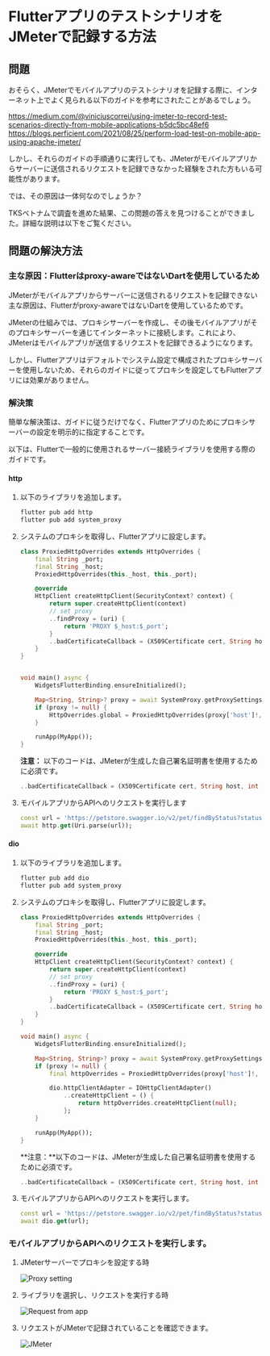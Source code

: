 # FlutterアプリのテストシナリオをJMeterで記録する方法

## 問題

おそらく、JMeterでモバイルアプリのテストシナリオを記録する際に、インターネット上でよく見られる以下のガイドを参考にされたことがあるでしょう。 

https://medium.com/@viniciuscorrei/using-jmeter-to-record-test-scenarios-directly-from-mobile-applications-b5dc5bc48ef6  
https://blogs.perficient.com/2021/08/25/perform-load-test-on-mobile-app-using-apache-jmeter/  

しかし、それらのガイドの手順通りに実行しても、JMeterがモバイルアプリからサーバーに送信されるリクエストを記録できなかった経験をされた方もいる可能性があります。 

では、その原因は一体何なのでしょうか？ 

TKSベトナムで調査を進めた結果、この問題の答えを見つけることができました。詳細な説明は以下をご覧ください。

## 問題の解決方法

### 主な原因：Flutterはproxy-awareではないDartを使用しているため 

JMeterがモバイルアプリからサーバーに送信されるリクエストを記録できない主な原因は、Flutterがproxy-awareではないDartを使用しているためです。 

JMeterの仕組みでは、プロキシサーバーを作成し、その後モバイルアプリがそのプロキシサーバーを通じてインターネットに接続します。これにより、JMeterはモバイルアプリが送信するリクエストを記録できるようになります。 

しかし、Flutterアプリはデフォルトでシステム設定で構成されたプロキシサーバーを使用しないため、それらのガイドに従ってプロキシを設定してもFlutterアプリには効果がありません。 

### 解決策

簡単な解決策は、ガイドに従うだけでなく、Flutterアプリのためにプロキシサーバーの設定を明示的に指定することです。 

以下は、Flutterで一般的に使用されるサーバー接続ライブラリを使用する際のガイドです。 

#### http

1. 以下のライブラリを追加します。 

    ```bash
    flutter pub add http
    flutter pub add system_proxy
    ```

1. システムのプロキシを取得し、Flutterアプリに設定します。 

    ```dart
    class ProxiedHttpOverrides extends HttpOverrides {
        final String _port;
        final String _host;
        ProxiedHttpOverrides(this._host, this._port);

        @override
        HttpClient createHttpClient(SecurityContext? context) {
            return super.createHttpClient(context)
            // set proxy
            ..findProxy = (uri) {
                return 'PROXY $_host:$_port';
            }
            ..badCertificateCallback = (X509Certificate cert, String host, int port) => true;
        }
    }


    void main() async {
        WidgetsFlutterBinding.ensureInitialized();

        Map<String, String>? proxy = await SystemProxy.getProxySettings();
        if (proxy != null) {
            HttpOverrides.global = ProxiedHttpOverrides(proxy['host']!, proxy['port']!);
        }

        runApp(MyApp());
    }
    ```

    **注意：** 以下のコードは、JMeterが生成した自己署名証明書を使用するために必須です。 

    ```dart
    ..badCertificateCallback = (X509Certificate cert, String host, int port) => true;
    ```

1. モバイルアプリからAPIへのリクエストを実行します

    ```dart
    const url = 'https://petstore.swagger.io/v2/pet/findByStatus?status=available';
    await http.get(Uri.parse(url));
    ```

#### dio

1. 以下のライブラリを追加します。 

    ```bash
    flutter pub add dio
    flutter pub add system_proxy
    ```

1. システムのプロキシを取得し、Flutterアプリに設定します。 

    ```dart
    class ProxiedHttpOverrides extends HttpOverrides {
        final String _port;
        final String _host;
        ProxiedHttpOverrides(this._host, this._port);

        @override
        HttpClient createHttpClient(SecurityContext? context) {
            return super.createHttpClient(context)
            // set proxy
            ..findProxy = (uri) {
                return 'PROXY $_host:$_port';
            }
            ..badCertificateCallback = (X509Certificate cert, String host, int port) => true;
        }
    }

    void main() async {
        WidgetsFlutterBinding.ensureInitialized();

        Map<String, String>? proxy = await SystemProxy.getProxySettings();
        if (proxy != null) {
            final httpOverrides = ProxiedHttpOverrides(proxy['host']!, proxy['port']!);

            dio.httpClientAdapter = IOHttpClientAdapter()
                ..createHttpClient = () {
                    return httpOverrides.createHttpClient(null);
                };
        }

        runApp(MyApp());
    }
    ```

    **注意：**以下のコードは、JMeterが生成した自己署名証明書を使用するために必須です。 

    ```dart
    ..badCertificateCallback = (X509Certificate cert, String host, int port) => true;
    ```

1. モバイルアプリからAPIへのリクエストを実行します。 

    ```dart
    const url = 'https://petstore.swagger.io/v2/pet/findByStatus?status=available';
    await dio.get(url);
    ```

### モバイルアプリからAPIへのリクエストを実行します。 

1. JMeterサーバーでプロキシを設定する時

    ![Proxy setting](images/proxy_setting.png)

1. ライブラリを選択し、リクエストを実行する時

    ![Request from app](images/request_from_app.png)

1. リクエストがJMeterで記録されていることを確認できます。 

    ![JMeter](images/jmeter.png)
